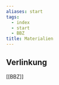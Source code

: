 ```yaml
---
aliases: start
tags: 
  - index
  - start
  - BBZ
title: Materialien
---
```


## Verlinkung

[[BBZ]]
